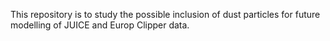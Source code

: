 This repository is to study the possible inclusion of dust particles for future modelling of JUICE and Europ Clipper data.
